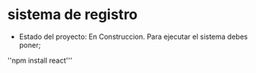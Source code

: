 <h1>sistema de registro</h1>

- Estado del proyecto: En Construccion.
Para ejecutar el sistema debes poner;

''npm install react'''

